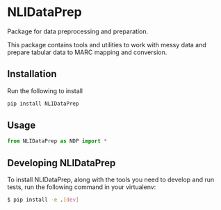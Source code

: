 # NLIDataPrep
Package for data preprocessing and preparation.

This package contains tools and utilities to work with messy data and prepare tabular data to MARC mapping and conversion.

## Installation

Run the following to install
```python
pip install NLIDataPrep
```

## Usage

```python
from NLIDataPrep as NDP import *
```

## Developing NLIDataPrep

To install NLIDataPrep, along with the tools you need to develop and run tests, run the following
 command in your virtualenv:

 ```bash
 $ pip install -e .[dev]
 ```